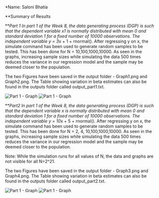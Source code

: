 *Name: Saloni Bhatia 

**Summary of Results 

***Part 1 
In part 1 of the Week 8, the data generating process (DGP) is such that the dependent variable x1 is normally distributed with mean 0 and standard deviation 1 for a fixed number of 10000 observations. The independent variable y = 3*x + 1 + rnormal(). After regressing y on x, the simulate command has been used to generate random samples to be tested. This has been done for N = 10,100,1000,10000. As seen in the graphs, increasing sample sizes while simulating the data 500 times reduces the variance in our regression model and the sample may be deemed closer to the population.

The two Figures have been saved in the output folder - Graph1.png and Graph2.png. The Table showing variation in beta estimates can also be found in the outputs folder called output_part1.txt.

![Part 1 - Graph](Graph1.png)
![Part 1 - Graph](Graph2.png)

***Part2
In part 1 of the Week 8, the data generating process (DGP) is such that the dependent variable x is normally distributed with mean 0 and standard deviation 1 for a fixed number of 10000 observations. The independent variable y = 10*x + 5 + rnormal(). After regressing y on x, the simulate command has been used to generate random samples to be tested. This has been done for N = 2, 4, 10,100,1000,10000. As seen in the graphs, increasing sample sizes while simulating the data 500 times reduces the variance in our regression model and the sample may be deemed closer to the population.

Note: While the simulation runs for all values of N, the data and graphs are not visible for all N=2^21. 

The two Figures have been saved in the output folder - Graph3.png and Graph4.png. The Table showing variation in beta estimates can also be found in the outputs folder called output_part2.txt.


![Part 1 - Graph](Graph3.png)
![Part 1 - Graph](Graph4.png)
